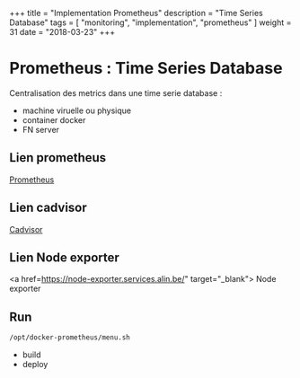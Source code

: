 +++
title = "Implementation Prometheus"
description = "Time Series Database"
tags = [ "monitoring", "implementation", "prometheus" ]
weight = 31
date = "2018-03-23"
+++
# Prometheus : Time Series Database

Centralisation des metrics dans une time serie database :

- machine viruelle ou physique
- container docker
- FN server 

## Lien prometheus

<a href="https://prometheus.services.alin.be" target="_blank"> Prometheus</a><br>

## Lien cadvisor

 <a href="https://cadvisor.services.alin.be" target="_blank"> Cadvisor </a><br>

## Lien Node exporter

<a href=https://node-exporter.services.alin.be/" target="_blank"> Node exporter </a><br>

## Run

```bash
/opt/docker-prometheus/menu.sh
```

- build
- deploy

